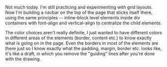 Not much today. I'm still practicing and experimenting with grid layouts. Now I'm building a navbar on the top of the page that sticks itself there, using the same principles -- inline-block level elements inside div containers with font-align and vertical-align to centralize the child elements.

The color choices aren't really definite, I just wanted to have different colors in different areas of the elements (border, content etc.) to know exactly what is going on in the page. Even the borders in most of the elements are there just so I know exactly what the padding, margin, border etc. looks like, it's like a draft, in which you remove the "guiding" lines after you're done with the drawing.